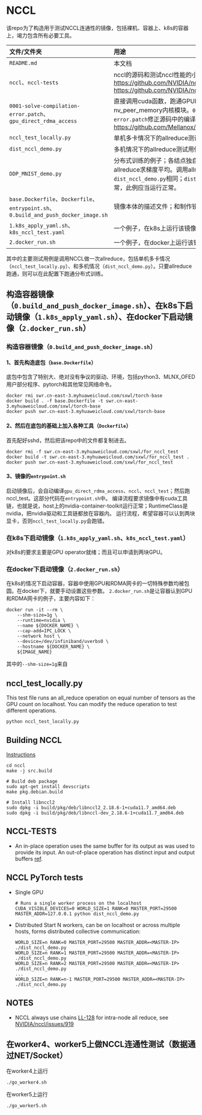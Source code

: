 # NCCL

该repo为了构造用于测试NCCL连通性的镜像，包括裸机、容器上、k8s的容器上，竭力包含所有必要工具。

| 文件/文件夹 | 用途 |
| :-----| :----- |
|`README.md`|本文档|
|`nccl`、`nccl-tests`|nccl的源码和测试nccl性能的小工具。https://github.com/NVIDIA/nccl https://github.com/NVIDIA/nccl-tests|
|`0001-solve-compilation-error.patch`、`gpu_direct_rdma_access`|直接调用cuda函数，跑通GPUDirect RDMA；要求有nv_peer_memory内核模块。`0001-solve-compilation-error.patch`修正源码中的编译错误bug。 https://github.com/Mellanox/gpu_direct_rdma_access|
|`nccl_test_locally.py`|单机多卡情况下的allreduce测试用例|
|`dist_nccl_demo.py`|多机情况下的allreduce测试用例|
|`DDP_MNIST_demo.py`|分布式训练的例子；各结点独自训练的间隙，调用allreduce求梯度平均。调用allreduce的途径与`dist_nccl_demo.py`相同；`dist_nccl_demo.py`运行正常，此例应当运行正常。|
|`base.Dockerfile`、`Dockerfile`、`entrypoint.sh`、`0.build_and_push_docker_image.sh`|镜像本体的描述文件；和制作镜像的命令|
|`1.k8s_apply_yaml.sh`、`k8s_nccl_test.yaml`|一个例子，在k8s上运行该镜像|
|`2.docker_run.sh`|一个例子，在docker上运行该镜像|

其中的主要测试用例是调用NCCL做一次allreduce，包括单机多卡情况（`nccl_test_locally.py`）、和多机情况（`dist_nccl_demo.py`）。只要allreduce跑通，则可以在此配置下跑通分布式训练。

## 构造容器镜像（`0.build_and_push_docker_image.sh`）、在k8s下启动镜像（`1.k8s_apply_yaml.sh`）、在docker下启动镜像（`2.docker_run.sh`）

### 构造容器镜像（`0.build_and_push_docker_image.sh`）

#### 1、首先构造底包（`base.Dockerfile`）

底包中包含了特别大、绝对没有争议的驱动、环境，包括python3、MLNX_OFED用户部分程序、pytorch和其他常见网络命令。

```
docker rmi swr.cn-east-3.myhuaweicloud.com/sxwl/torch-base
docker build . -f base.Dockerfile -t swr.cn-east-3.myhuaweicloud.com/sxwl/torch-base
docker push swr.cn-east-3.myhuaweicloud.com/sxwl/torch-base
```

#### 2、然后在底包的基础上加入各种工具（`Dockerfile`）

首先配好sshd，然后把该repo中的文件都复制进去。

```
docker rmi -f swr.cn-east-3.myhuaweicloud.com/sxwl/for_nccl_test
docker build -t swr.cn-east-3.myhuaweicloud.com/sxwl/for_nccl_test .
docker push swr.cn-east-3.myhuaweicloud.com/sxwl/for_nccl_test
```

#### 3、镜像的`entrypoint.sh`

启动镜像后，会自动编译`gpu_direct_rdma_access`、`nccl`、`nccl_test`；然后跑nccl_test。这部分代码在`entrypoint.sh`中。
编译流程要求镜像中有cuda工具链，也就是说，host上的nvidia-container-toolkit运行正常；RuntimeClass是nvidia，把nvidia驱动和工具链都放在容器内。
运行流程，希望容器可以认到两块显卡，否则`nccl_test_locally.py`会跑错。

### 在k8s下启动镜像（`1.k8s_apply_yaml.sh`、`k8s_nccl_test.yaml`）

对k8s的要求主要是GPU operator就绪；而且可以申请到两块GPU。

### 在docker下启动镜像（`2.docker_run.sh`）

在k8s的情况下启动容器，容器中使用GPU和RDMA网卡的一切特殊参数均被包圆。在docker下，就要手动设置这些参数。
`2.docker_run.sh`是让容器认到GPU和RDMA网卡的例子，主要内容如下：

```
docker run -it --rm \
    --shm-size=1g \
    --runtime=nvidia \
    --name ${DOCKER_NAME} \
    --cap-add=IPC_LOCK \
    --network host \
    --device=/dev/infiniband/uverbs0 \
    --hostname ${DOCKER_NAME} \
    ${IMAGE_NAME}
```

其中的`--shm-size=1g`来自


## nccl_test_locally.py
This test file runs an all_reduce operation on equal number of tensors as the GPU count on localhost.
You can modify the reduce operation to test different operations.
```
python nccl_test_locally.py
```

## Building NCCL

[Instructions](https://github.com/NVIDIA/nccl#install)

```
cd nccl
make -j src.build

# Build deb package
sudo apt-get install devscripts
make pkg.debian.build

# Install libnccl2
sudo dpkg -i build/pkg/deb/libnccl2_2.18.6-1+cuda11.7_amd64.deb
sudo dpkg -i build/pkg/deb/libnccl-dev_2.18.6-1+cuda11.7_amd64.deb
```

## NCCL-TESTS

* An in-place operation uses the same buffer for its output as was used to
  provide its input. An out-of-place operation has distinct input and output
  buffers [ref](https://github.com/NVIDIA/nccl/issues/12).

## NCCL PyTorch tests

* Single GPU
  ```
  # Runs a single worker process on the localhost
  CUDA_VISIBLE_DEVICES=0 WORLD_SIZE=1 RANK=0 MASTER_PORT=29500 MASTER_ADDR=127.0.0.1 python dist_nccl_demo.py
  ```
* Distributed
  Start N workers, can be on localhost or across multiple hosts, forms distributed collective communication:
  ```
  WORLD_SIZE=n RANK=0 MASTER_PORT=29500 MASTER_ADDR=<MASTER-IP> ./dist_nccl_demo.py
  WORLD_SIZE=n RANK=1 MASTER_PORT=29500 MASTER_ADDR=<MASTER-IP> ./dist_nccl_demo.py 
  WORLD_SIZE=n RANK=2 MASTER_PORT=29500 MASTER_ADDR=<MASTER-IP> ./dist_nccl_demo.py 
  ...
  WORLD_SIZE=n RANK=n-1 MASTER_PORT=29500 MASTER_ADDR=<MASTER-IP> ./dist_nccl_demo.py  
  ```

## NOTES

* NCCL always use chains [LL-128](https://github.com/NVIDIA/nccl/issues/281#issuecomment-571816990)
  for intra-node all reduce, see [NVIDIA/nccl/issues/919](https://github.com/NVIDIA/nccl/issues/919)

## 在worker4、worker5上做NCCL连通性测试（数据通过NET/Socket）

在worker4上运行
```
./go_worker4.sh
```

在worker5上运行
```
./go_worker5.sh
```
